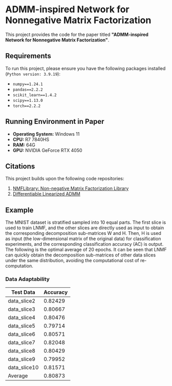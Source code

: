 # ADMM-inspired Network for Nonnegative Matrix Factorization

This project provides the code for the paper titled **"ADMM-inspired Network for Nonnegative Matrix Factorization"**.

## Requirements

To run this project, please ensure you have the following packages installed (`Python version: 3.9.19`):

- `numpy==1.24.1`
- `pandas==2.2.2`
- `scikit_learn==1.4.2`
- `scipy==1.13.0`
- `torch==2.2.2`

## Running Environment in Paper

- **Operating System:** Windows 11
- **CPU:** R7 7840HS
- **RAM:** 64G
- **GPU:** NVIDIA GeForce RTX 4050

## Citations

This project builds upon the following code repositories:

1. [NMFLibrary: Non-negative Matrix Factorization Library](https://github.com/hiroyuki-kasai/NMFLibrary)
2. [Differentiable Linearized ADMM](https://github.com/zs-zhong/D-LADMM)



## Example

The MNIST dataset is stratified sampled into 10 equal parts. The first slice is used to train LNMF, and the other slices are directly used as input to obtain the corresponding decomposition sub-matrices W and H. Then, H is used as input (the low-dimensional matrix of the original data) for classification experiments, and the corresponding classification accuracy (AC) is output. The following is the optimal average of 20 epochs. It can be seen that LNMF can quickly obtain the decomposition sub-matrices of other data slices under the same distribution, avoiding the computational cost of re-computation.

### Data Adaptability

| Test Data | Accuracy |
|-----------|----------|
| data_slice2 | 0.82429 |
| data_slice3 | 0.80667 |
| data_slice4 | 0.80476 |
| data_slice5 | 0.79714 |
| data_slice6 | 0.80571 |
| data_slice7 | 0.82048 |
| data_slice8 | 0.80429 |
| data_slice9 | 0.79952 |
| data_slice10 | 0.81571 |
| Average | 0.80873 |
